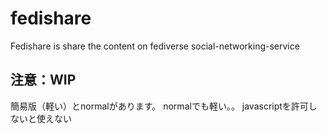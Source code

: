 # fedishare
Fedishare is share the content on fediverse social-networking-service


## 注意：WIP
簡易版（軽い）とnormalがあります。
normalでも軽い。。
javascriptを許可しないと使えない
